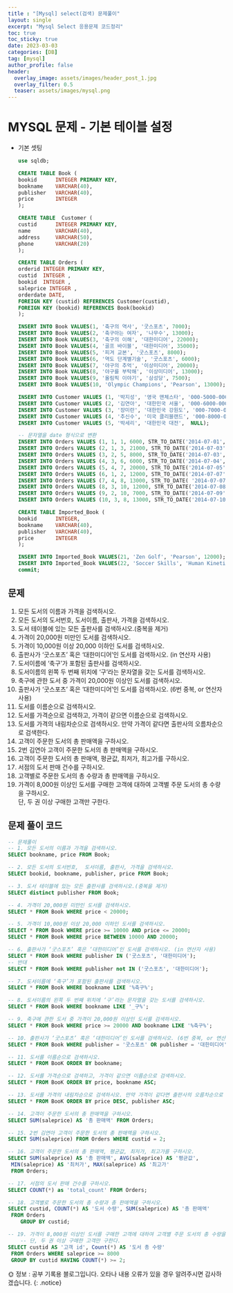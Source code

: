 ```yaml
---
title : "[Mysql] select(검색) 문제풀이"
layout: single
excerpt: "Mysql Select 응용문제 코드정리"
toc: true
toc_sticky: true
date: 2023-03-03
categories: [DB]
tag: [mysql]
author_profile: false
header:
  overlay_image: assets/images/header_post_1.jpg
  overlay_filter: 0.5 
  teaser: assets/images/mysql.png
---
```


# MYSQL 문제 - 기본 테이블 설정

- 기본 셋팅  
    ```sql
    use sqldb;

    CREATE TABLE Book (
    bookid      INTEGER PRIMARY KEY,
    bookname    VARCHAR(40),
    publisher   VARCHAR(40),
    price       INTEGER
    );

    CREATE TABLE  Customer (
    custid      INTEGER PRIMARY KEY,
    name        VARCHAR(40),
    address     VARCHAR(50),
    phone       VARCHAR(20)
    );

    CREATE TABLE Orders (
    orderid INTEGER PRIMARY KEY,
    custid  INTEGER ,
    bookid  INTEGER ,
    saleprice INTEGER ,
    orderdate DATE,
    FOREIGN KEY (custid) REFERENCES Customer(custid),
    FOREIGN KEY (bookid) REFERENCES Book(bookid)
    );

    INSERT INTO Book VALUES(1, '축구의 역사', '굿스포츠', 7000);
    INSERT INTO Book VALUES(2, '축구아는 여자', '나무수', 13000);
    INSERT INTO Book VALUES(3, '축구의 이해', '대한미디어', 22000);
    INSERT INTO Book VALUES(4, '골프 바이블', '대한미디어', 35000);
    INSERT INTO Book VALUES(5, '피겨 교본', '굿스포츠', 8000);
    INSERT INTO Book VALUES(6, '역도 단계별기술', '굿스포츠', 6000);
    INSERT INTO Book VALUES(7, '야구의 추억', '이상미디어', 20000);
    INSERT INTO Book VALUES(8, '야구를 부탁해', '이상미디어', 13000);
    INSERT INTO Book VALUES(9, '올림픽 이야기', '삼성당', 7500);
    INSERT INTO Book VALUES(10, 'Olympic Champions', 'Pearson', 13000);

    INSERT INTO Customer VALUES (1, '박지성', '영국 맨체스타', '000-5000-0001');
    INSERT INTO Customer VALUES (2, '김연아', '대한민국 서울', '000-6000-0001');
    INSERT INTO Customer VALUES (3, '장미란', '대한민국 강원도', '000-7000-0001');
    INSERT INTO Customer VALUES (4, '추신수', '미국 클리블랜드', '000-8000-0001');
    INSERT INTO Customer VALUES (5, '박세리', '대한민국 대전',  NULL);
 
    -- 문자열을 date 형식으로 변환
    INSERT INTO Orders VALUES (1, 1, 1, 6000, STR_TO_DATE('2014-07-01','%Y-%m-%d'));
    INSERT INTO Orders VALUES (2, 1, 3, 21000, STR_TO_DATE('2014-07-03','%Y-%m-%d'));
    INSERT INTO Orders VALUES (3, 2, 5, 8000, STR_TO_DATE('2014-07-03','%Y-%m-%d'));
    INSERT INTO Orders VALUES (4, 3, 6, 6000, STR_TO_DATE('2014-07-04','%Y-%m-%d'));
    INSERT INTO Orders VALUES (5, 4, 7, 20000, STR_TO_DATE('2014-07-05','%Y-%m-%d'));
    INSERT INTO Orders VALUES (6, 1, 2, 12000, STR_TO_DATE('2014-07-07','%Y-%m-%d'));
    INSERT INTO Orders VALUES (7, 4, 8, 13000, STR_TO_DATE( '2014-07-07','%Y-%m-%d'));
    INSERT INTO Orders VALUES (8, 3, 10, 12000, STR_TO_DATE('2014-07-08','%Y-%m-%d'));
    INSERT INTO Orders VALUES (9, 2, 10, 7000, STR_TO_DATE('2014-07-09','%Y-%m-%d'));
    INSERT INTO Orders VALUES (10, 3, 8, 13000, STR_TO_DATE('2014-07-10','%Y-%m-%d'));

    CREATE TABLE Imported_Book (
    bookid      INTEGER,
    bookname    VARCHAR(40),
    publisher   VARCHAR(40),
    price       INTEGER
    );

    INSERT INTO Imported_Book VALUES(21, 'Zen Golf', 'Pearson', 12000);
    INSERT INTO Imported_Book VALUES(22, 'Soccer Skills', 'Human Kinetics', 15000);
    commit;
    ```

## 문제  
1. 모든 도서의 이름과 가격을 검색하시오.
2. 모든 도서의 도서번호, 도서이름, 출판사, 가격을 검색하시오.
3. 도서 테이블에 있는 모든 출판사를 검색하시오.(중복을 제거)
4. 가격이 20,000원 미만인 도서를 검색하시오.
5. 가격이 10,000원 이상 20,000 이하인 도서를 검색하시오.
6. 출판사가 ‘굿스포츠’ 혹은 ‘대한미디어’인 도서를 검색하시오. (in 연산자 사용)
7. 도서이름에 ‘축구’가 포함된 출판사를 검색하시오.
8. 도서이름의 왼쪽 두 번째 위치에 ‘구’라는 문자열을 갖는 도서를 검색하시오.
9. 축구에 관한 도서 중 가격이 20,000원 이상인 도서를 검색하시오.
10. 출판사가 ‘굿스포츠’ 혹은 ‘대한미디어’인 도서를 검색하시오. (6번 중복, or 연산자 사용)
11. 도서를 이름순으로 검색하시오.
12. 도서를 가격순으로 검색하고, 가격이 같으면 이름순으로 검색하시오.
13. 도서를 가격의 내림차순으로 검색하시오. 만약 가격이 같다면 출판사의 오름차순으로 검색한다.
14. 고객이 주문한 도서의 총 판매액을 구하시오.
15. 2번 김연아 고객이 주문한 도서의 총 판매액을 구하시오.
16. 고객이 주문한 도서의 총 판매액, 평균값, 최저가, 최고가를 구하시오.
17. 서점의 도서 판매 건수를 구하시오.
18. 고객별로 주문한 도서의 총 수량과 총 판매액을 구하시오.
19. 가격이 8,000원 이상인 도서를 구매한 고객에 대하여 고객별 주문 도서의 총 수량을 구하시오.  
단, 두 권 이상 구매한 고객만 구한다.

## 문제 풀이 코드
```sql
-- 문제풀이
-- 1. 모든 도서의 이름과 가격을 검색하시오.
SELECT bookname, price FROM Book;

-- 2. 모든 도서의 도서번호,  도서이름, 출판사, 가격을 검색하시오.
SELECT bookid, bookname, publisher, price FROM Book;

-- 3. 도서 테이블에 있는 모든 출판사를 검색하시오.(중복을 제거)
SELECT distinct publisher FROM Book;

-- 4. 가격이 20,000원 미만인 도서를 검색하시오.
SELECT * FROM Book WHERE price < 20000;

-- 5. 가격이 10,000원 이상 20,000 이하인 도서를 검색하시오.
SELECT * FROM Book WHERE price >= 10000 AND price <= 20000;
SELECT * FROM Book WHERE price BETWEEN 10000 AND 20000;

-- 6. 출판사가 ‘굿스포츠’ 혹은 ‘대한미디어’인 도서를 검색하시오. (in 연산자 사용)
SELECT * FROM Book WHERE publisher IN ('굿스포츠', '대한미디어');
-- 반대
SELECT * FROM Book WHERE publisher not IN ('굿스포츠', '대한미디어');

-- 7. 도서이름에 ‘축구’가 포함된 출판사를 검색하시오.
SELECT * FROM Book WHERE bookname LIKE '%축구%';

-- 8. 도서이름의 왼쪽 두 번째 위치에 ‘구’라는 문자열을 갖는 도서를 검색하시오.
SELECT * FROM Book WHERE bookname LIKE '_구%';

-- 9. 축구에 관한 도서 중 가격이 20,000원 이상인 도서를 검색하시오.
SELECT * FROM Book WHERE price >= 20000 AND bookname LIKE '%축구%';

-- 10. 출판사가 ‘굿스포츠’ 혹은 ‘대한미디어’인 도서를 검색하시오. (6번 중복, or 연산자 사용)
SELECT * FROM Book WHERE publisher = '굿스포츠' OR publisher = '대한미디어';

-- 11. 도서를 이름순으로 검색하시오.
SELECT * FROM BooK ORDER BY bookname;

-- 12. 도서를 가격순으로 검색하고, 가격이 같으면 이름순으로 검색하시오.
SELECT * FROM BooK ORDER BY price, bookname ASC;

-- 13. 도서를 가격의 내림차순으로 검색하시오. 만약 가격이 같다면 출판사의 오름차순으로 검색한다.
SELECT * FROM BooK ORDER BY price DESC, publisher ASC;

-- 14. 고객이 주문한 도서의 총 판매액을 구하시오.
SELECT SUM(saleprice) AS '총 판매액' FROM Orders;

-- 15. 2번 김연아 고객이 주문한 도서의 총 판매액을 구하시오.
SELECT SUM(saleprice) FROM Orders WHERE custid = 2;

-- 16. 고객이 주문한 도서의 총 판매액, 평균값, 최저가, 최고가를 구하시오.
SELECT SUM(saleprice) AS '총 판매액', AVG(saleprice) AS '평균값', 
 MIN(saleprice) AS '최처가', MAX(saleprice) AS '최고가' 
 FROM Orders;

-- 17. 서점의 도서 판매 건수를 구하시오.
SELECT COUNT(*) as 'total_count' FROM Orders;

-- 18. 고객별로 주문한 도서의 총 수량과 총 판매액을 구하시오.
SELECT custid, COUNT(*) AS '도서 수량', SUM(saleprice) AS '총 판매액'
 FROM Orders
    GROUP BY custid;

-- 19. 가격이 8,000원 이상인 도서를 구매한 고객에 대하여 고객별 주문 도서의 총 수량을 구하시오. 
    -- 단, 두 권 이상 구매한 고객만 구한다.
SELECT custid AS '고객 id', Count(*) AS '도서 총 수량' 
 FROM Orders WHERE saleprice >= 8000 
 GROUP BY custid HAVING COUNT(*) >= 2;
```



🌞 정보 : 공부 기록용 블로그입니다. 오타나 내용 오류가 있을 경우 알려주시면 감사하겠습니다.
{: .notice}
